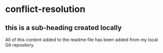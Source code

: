 # conflict-resolution

## this is a sub-heading created locally

All of this content added to the readme file has been added from my local Git repository.
